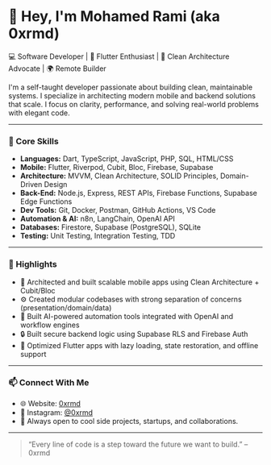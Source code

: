 # 👋 Hey, I'm Mohamed Rami (aka 0xrmd)

💻 Software Developer | 📱 Flutter Enthusiast | 🧠 Clean Architecture Advocate | 🌍 Remote Builder

I'm a self-taught developer passionate about building clean, maintainable systems. I specialize in architecting modern mobile and backend solutions that scale. I focus on clarity, performance, and solving real-world problems with elegant code.

---

### 🧠 Core Skills

- **Languages:** Dart, TypeScript, JavaScript, PHP, SQL, HTML/CSS
- **Mobile:** Flutter, Riverpod, Cubit, Bloc, Firebase, Supabase
- **Architecture:** MVVM, Clean Architecture, SOLID Principles, Domain-Driven Design
- **Back-End:** Node.js, Express, REST APIs, Firebase Functions, Supabase Edge Functions
- **Dev Tools:** Git, Docker, Postman, GitHub Actions, VS Code
- **Automation & AI:** n8n, LangChain, OpenAI API
- **Databases:** Firestore, Supabase (PostgreSQL), SQLite
- **Testing:** Unit Testing, Integration Testing, TDD

---

### 🚀 Highlights

- 🔧 Architected and built scalable mobile apps using Clean Architecture + Cubit/Bloc
- ⚙️ Created modular codebases with strong separation of concerns (presentation/domain/data)
- 🧠 Built AI-powered automation tools integrated with OpenAI and workflow engines
- 🔒 Built secure backend logic using Supabase RLS and Firebase Auth
- 🚀 Optimized Flutter apps with lazy loading, state restoration, and offline support

---

### 📫 Connect With Me

- 🌐 Website: [0xrmd](https://0xrmd.co)
- 💬 Instagram: [@0xrmd](https://instagram.com/0xrmd)
- 📨 Always open to cool side projects, startups, and collaborations.

---

> “Every line of code is a step toward the future we want to build.” – 0xrmd
